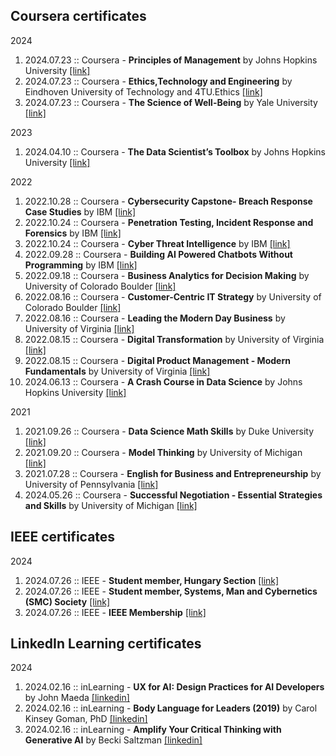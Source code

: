 ##  Coursera certificates

2024
1. 2024.07.23 :: Coursera - **Principles of Management** by Johns Hopkins University [[link]](https://github.com/biroka/biroka/blob/main/Certificates/Coursera/Coursera_Principles%20of%20Management_UX2LR7CMEGK5.pdf)
2. 2024.07.23 :: Coursera - **Ethics,Technology and Engineering** by Eindhoven University of Technology and 4TU.Ethics [[link]](https://github.com/biroka/biroka/blob/main/Certificates/Coursera/Coursera_Ethics-Technology%20and%20Engineering_KYV5NR5ZUJYZ.pdf)
3. 2024.07.23 :: Coursera - **The Science of Well-Being** by Yale University [[link]](https://github.com/biroka/biroka/blob/main/Certificates/Coursera/Coursera_The%20Science%20of%20Well-Being_%20P4K3RMP9DPM5.pdf)

2023
1. 2024.04.10 :: Coursera - **The Data Scientist’s Toolbox** by Johns Hopkins University [[link]](https://github.com/biroka/biroka/blob/main/Certificates/Coursera/Coursera_The%20Data%20Scientist%E2%80%99s%20Toolbox_ZD8VSEKXQZMS.pdf)

2022
1. 2022.10.28 :: Coursera - **Cybersecurity Capstone- Breach Response Case Studies** by IBM [[link]](https://github.com/biroka/biroka/blob/main/Certificates/Coursera/Coursera_Cybersecurity%20Capstone-%20Breach%20Response%20Case%20Studies_HSEBVQVJM8EQ.pdf)
2. 2022.10.24 :: Coursera - **Penetration Testing, Incident Response and Forensics** by IBM [[link]](https://github.com/biroka/biroka/blob/main/Certificates/Coursera/Coursera_Penetration%20Testing%2C%20Incident%20Response%20and%20Forensics_DJXCRXUDCZXY.pdf)
3. 2022.10.24 :: Coursera - **Cyber Threat Intelligence** by IBM [[link]](https://github.com/biroka/biroka/blob/main/Certificates/Coursera/Coursera_Cyber%20Threat%20Intelligence_YDQFTLD8P4GD.pdf)
4. 2022.09.28 :: Coursera - **Building AI Powered Chatbots Without Programming** by IBM [[link]](https://github.com/biroka/biroka/blob/main/Certificates/Coursera/Coursera_Building%20AI%20Powered%20Chatbots%20Without%20Programming_QLP3KLPS9A4N.pdf)
5. 2022.09.18 :: Coursera - **Business Analytics for Decision Making** by University of Colorado Boulder [[link]](https://github.com/biroka/biroka/blob/main/Certificates/Coursera/Coursera_Business%20Analytics%20for%20Decision%20Making_TFJXLD7DKL6Z.pdf)
6. 2022.08.16 :: Coursera - **Customer-Centric IT Strategy** by University of Colorado Boulder [[link]](https://github.com/biroka/biroka/blob/main/Certificates/Coursera/Coursera_Customer-Centric%20IT%20Strategy_BK46WPHDT3JQ.pdf)
7. 2022.08.16 :: Coursera - **Leading the Modern Day Business** by University of Virginia [[link]](https://github.com/biroka/biroka/blob/main/Certificates/Coursera/Coursera_Customer-Centric%20IT%20Strategy_BK46WPHDT3JQ.pdf)
8. 2022.08.15 :: Coursera - **Digital Transformation** by University of Virginia [[link]](https://github.com/biroka/biroka/blob/main/Certificates/Coursera/Coursera_Digital%20Transformation_5VEFEF8Y5MQU.pdf)
9. 2022.08.15 :: Coursera - **Digital Product Management - Modern Fundamentals** by University of Virginia [[link]](https://github.com/biroka/biroka/blob/main/Certificates/Coursera/Coursera_Digital%20Product%20Management-%20Modern%20Fundamentals_XGTZ8V2VJ2AV.pdf)
10. 2024.06.13 :: Coursera - **A Crash Course in Data Science** by Johns Hopkins University [[link]](https://github.com/biroka/biroka/blob/main/Certificates/Coursera/Coursera%20_A%20Crash%20Course%20in%20Data%20Science_JYGR5JUKEA4M.pdf)


2021
1. 2021.09.26 :: Coursera - **Data Science Math Skills** by Duke University [[link]](https://github.com/biroka/biroka/blob/main/Certificates/Coursera/Coursera_Data%20Science%20Math%20Skills_ZHMPNUULB3ZZ.pdf)
2. 2021.09.20 :: Coursera - **Model Thinking** by University of Michigan [[link]](https://github.com/biroka/biroka/blob/main/Certificates/Coursera/Coursera_Model%20Thinking_82Z5AVGFJJBG.pdf)
3. 2021.07.28 :: Coursera - **English for Business and Entrepreneurship** by University of Pennsylvania [[link]](https://github.com/biroka/biroka/blob/main/Certificates/Coursera/Coursera_English%20for%20Business%20and%20Entrepreneurship_YUNJ46C7WACN.pdf)
4. 2024.05.26 :: Coursera - **Successful Negotiation - Essential Strategies and Skills** by University of Michigan [[link]](https://github.com/biroka/biroka/blob/main/Certificates/Coursera/Coursera%20_Successful%20Negotiation-%20Essential%20Strategies%20and%20Skills_FXNVXS4GLFLM.pdf)


##  IEEE certificates

2024
1. 2024.07.26 :: IEEE - **Student member, Hungary Section** [[link]](https://github.com/biroka/biroka/blob/main/Certificates/IEEE/2024_IEEE_AttilaBiro_Membership.PDF)
2. 2024.07.26 :: IEEE - **Student member, Systems, Man and Cybernetics (SMC) Society** [[link]](https://github.com/biroka/biroka/blob/main/Certificates/IEEE/2024_IEEE_SMC-AttilaBiro_MEMSMC028.pdf)
3. 2024.07.26 :: IEEE - **IEEE Membership** [[link]](https://github.com/biroka/biroka/blob/main/Certificates/IEEE/2024_IEEE_Student_Membership_MEMIEEE500.pdf)

##  LinkedIn Learning certificates

2024
1. 2024.02.16 :: inLearning - **UX for AI: Design Practices for AI Developers** by John Maeda [[linkedin]](https://www.linkedin.com/learning/certificates/9b512a5767a50fe2e7f95335b0afc2ccddc93b38bd2d3c326d76fc6d52f5c65e)
1. 2024.02.16 :: inLearning - **Body Language for Leaders (2019)** by Carol Kinsey Goman, PhD [[linkedin]](https://www.linkedin.com/learning/certificates/43c5560739e7e03f40a48ec4d80d421e3990ebb4cd4add9099bf4be9bfd931fd)
1. 2024.02.16 :: inLearning - **Amplify Your Critical Thinking with Generative AI** by Becki Saltzman [[linkedin]](https://www.linkedin.com/learning/certificates/43da6c0701fb97bed0d6c5af52e0d5948ebc3fc8ba98a95bc51f02ed42b96f87)
